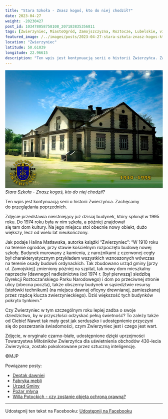 ```yaml
---
title: "Stara Szkoła - Znasz kogoś, kto do niej chodził?"
date: 2023-04-27
weight: -20230427
post_id: 103478058758108_207183835356811
tags: [Zwierzyniec, MiastoOgród, Zamojszczyzna, Roztocze, Lubelskie, villarestituta, turystyka, dziedzictwo, zabytki, krajobrazy]
featured_image: /../images/posts/2023-04-27-stara-szkola-znasz-kogos-kto-do-niej-chodzil.jpg
location: "Zwierzyniec"
latitude: 50.61039
longitude: 22.96615
description: "Ten wpis jest kontynuacją serii o historii Zwierzyńca. Zachęcamy do przeglądania poprzednich...."
---
```


![Stara Szkoła - Znasz kogoś, kto do niej chodził?](/images/posts/2023-04-27-stara-szkola-znasz-kogos-kto-do-niej-chodzil.jpg)
*Stara Szkoła - Znasz kogoś, kto do niej chodził?*

Ten wpis jest kontynuacją serii o historii Zwierzyńca. Zachęcamy do przeglądania poprzednich.

Zdjęcie przedstawia nieistniejący już dzisiaj budynek, który spłonął w 1995 roku. Do 1974 roku była w nim szkoła, a później znajdował się tam dom kultury.
Na jego miejscu stoi obecnie nowy obiekt, dużo większy, lecz od wielu lat nieukończony.

Jak podaje Halina Matławska, autorka książki “Zwierzyniec”:
“W 1910 roku na terenie ogrodów, przy stawie kościelnym rozpoczęto budowę nowej szkoły. Budynek murowany z kamienia, z narożnikami z czerwonej cegły był charakterystycznym przykładem wszystkich wznoszonych wówczas na terenie osady budowli ordynackich. Tak zbudowano urząd gminy [przy ul. Zamojskiej] zmieniony później na szpital, tak nowy dom mieszkalny naprzeciw [dawnego] nadleśnictwa (od 1974 r. [był pierwszą] siedzibą Dyrekcji Roztoczańskiego Parku Narodowego) i dom po przeciwnej stronie ulicy (obecna poczta), także obszerny budynek w sąsiedztwie resursy [stołówki technikum] (na miejscu dawnej oficyny drewnianej, zamieszkanej przez rządcę klucza zwierzynieckiego). Dziś większość tych budynków pokryto tynkiem.”

Czy Zwierzyniec w tym szczególnym roku lepiej zadba o swoje dziedzictwo, by w przyszłości odzyskać pełną świetność?
To zależy także od Ciebie!
Nawet tak mały gest jak serduszko i udostępnienie przyczyni się do poszerzania świadomości, czym Zwierzyniec jest i czego jest wart.

Zdjęcie, w oryginale czarno-białe, udostępnione dzięki uprzejmości Towarzystwa Miłośników Zwierzyńca dla uświetnienia obchodów 430-lecia Zwierzyńca, zostało pokolorowane przez sztuczną inteligencję.



©MJP

Powiązane posty:
- [Deptak dawniej](/posts/deptak-dawniej)
- [Fabryka mebli](/posts/fabryka-mebli)
- [Urząd Gminy](/posts/urzad-gminy)
- [Pożar młyna](/posts/pozar-mlyna)
- [Willa Potockich - czy zostanie objęta ochroną prawną?](/posts/willa-potockich-czy-zostanie-objeta-ochrona-prawna)


---

Udostępnij ten tekst na Facebooku:
[Udostępnij na Facebooku](https://www.facebook.com/sharer/sharer.php?u=https://stowarzyszeniewachniewskiej.pl/posts/stara-szkola-znasz-kogos-kto-do-niej-chodzil)

<script type="application/ld+json">
{
  "@context": "https://schema.org",
  "@type": "BlogPosting",
  "headline": "Stara Szkoła - Znasz kogoś, kto do niej chodził?",
  "datePublished": "2023-04-27",
  "dateModified": "2023-04-27",
  "author": {
    "@type": "Person",
    "name": "Michał Jan Patyk"
  },
  "publisher": {
    "@type": "Organization",
    "name": "Stowarzyszenie im. Aleksandry Wachniewskiej",
    "logo": {
      "@type": "ImageObject",
      "url": "https://stowarzyszeniewachniewskiej.pl/images/logo/logo.svg"
    }
  },
  "mainEntityOfPage": {
    "@type": "WebPage",
    "@id": "https://stowarzyszeniewachniewskiej.pl/posts/stara-szkola-znasz-kogos-kto-do-niej-chodzil"
  },
  "image": {
    "@type": "ImageObject",
    "url": "https://stowarzyszeniewachniewskiej.pl//images/posts/2023-04-27-stara-szkola-znasz-kogos-kto-do-niej-chodzil.jpg"
  },
  "articleSection": "Dziedzictwo Kulturowe i Zabytki",
  "keywords": "[Zwierzyniec, MiastoOgród, Zamojszczyzna, Roztocze, Lubelskie, villarestituta, turystyka, dziedzictwo, zabytki, krajobrazy]",
  "wordCount": 214,
  "articleBody": "Ten wpis jest kontynuacją serii o historii Zwierzyńca. Zachęcamy do przeglądania poprzednich.\n\nZdjęcie przedstawia nieistniejący już dzisiaj budynek, który spłonął w 1995 roku. Do 1974 roku była w nim szkoła, a później znajdował się tam dom kultury.\nNa jego miejscu stoi obecnie nowy obiekt, dużo większy, lecz od wielu lat nieukończony.\n\nJak podaje Halina Matławska, autorka książki “Zwierzyniec”:\n“W 1910 roku na terenie ogrodów, przy stawie kościelnym rozpoczęto budowę nowej szkoły. Budynek murowany z kamienia, z narożnikami z czerwonej cegły był charakterystycznym przykładem wszystkich wznoszonych wówczas na terenie osady budowli ordynackich. Tak zbudowano urząd gminy [przy ul. Zamojskiej] zmieniony później na szpital, tak nowy dom mieszkalny naprzeciw [dawnego] nadleśnictwa (od 1974 r. [był pierwszą] siedzibą Dyrekcji Roztoczańskiego Parku Narodowego) i dom po przeciwnej stronie ulicy (obecna poczta), także obszerny budynek w sąsiedztwie resursy [stołówki technikum] (na miejscu dawnej oficyny drewnianej, zamieszkanej przez rządcę klucza zwierzynieckiego). Dziś większość tych budynków pokryto tynkiem.”\n\nCzy Zwierzyniec w tym szczególnym roku lepiej zadba o swoje dziedzictwo, by w przyszłości odzyskać pełną świetność?\nTo zależy także od Ciebie!\nNawet tak mały gest jak serduszko i udostępnienie przyczyni się do poszerzania świadomości, czym Zwierzyniec jest i czego jest wart.\n\nZdjęcie, w oryginale czarno-białe, udostępnione dzięki uprzejmości Towarzystwa Miłośników Zwierzyńca dla uświetnienia obchodów 430-lecia Zwierzyńca, zostało pokolorowane przez sztuczną inteligencję.\n\n\n\n©MJP",
  "description": "Ten wpis jest kontynuacją serii o historii Zwierzyńca. Zachęcamy do przeglądania poprzednich....",
  "copyrightHolder": {
    "@type": "Person",
    "name": "Michał Jan Patyk"
  }
}
</script>
<script type="application/ld+json">
{
  "@context": "https://schema.org",
  "@type": "BreadcrumbList",
  "itemListElement": [
    {
      "@type": "ListItem",
      "position": 1,
      "name": "Home",
      "item": "https://stowarzyszeniewachniewskiej.pl"
    },
    {
      "@type": "ListItem",
      "position": 2,
      "name": "posts",
      "item": "https://stowarzyszeniewachniewskiej.pl/posts"
    },
    {
      "@type": "ListItem",
      "position": 3,
      "name": "Stara Szkoła - Znasz kogoś, kto do niej chodził?",
      "item": "https://stowarzyszeniewachniewskiej.pl/posts/stara-szkola-znasz-kogos-kto-do-niej-chodzil"
    }
  ]
}
</script>
